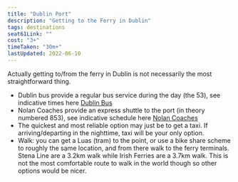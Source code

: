 ```yaml
---
title: "Dublin Port"
description: "Getting to the Ferry in Dublin"
tags: destinations
seat61Link: ""
cost: "3+"
timeTaken: "30m+"
lastUpdated: 2022-06-10
---
```


Actually getting to/from the ferry in Dublin is not necessarily the most straightforward thing.
- Dublin bus provide a regular bus service during the day (the 53), see indicative times here [Dublin Bus](http://www.dublinbus.ie/en/Your-Journey1/Timetables/All-Timetables/53/)
- Nolan Coaches provide an express shuttle to the port (in theory numbered 853), see indicative schedule here [Nolan Coaches](https://www.nolancoaches.ie/services/ferry-shuttle-bus/)
- The quickest and most reliable option may just be to get a taxi. If arriving/departing in the nighttime, taxi will be your only option.
- Walk: you can get a Luas (tram) to the point, or use a bike share scheme to roughly the same location, and from there walk to the ferry terminals. Stena Line are a 3.2km walk while Irish Ferries are a 3.7km walk. This is not the most comfortable route to walk in the world though so other options would be nicer.